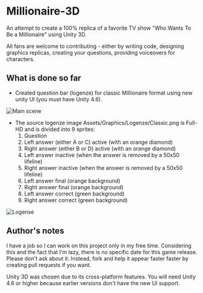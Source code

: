 Millionaire-3D
==============

An attempt to create a 100% replica of a favorite TV show "Who Wants To Be a Millionaire" using Unity 3D.

All fans are welcome to contributing - either by writing code, designing graphics replicas, creating your questions, providing voiceovers for characters. 


What is done so far
-------------------

* Created question bar (logenze) for classic Millionaire format using new unity UI (you must have Unity 4.6).

![Main scene](https://raw.githubusercontent.com/ua2004/Millionaire-3D/master/Extras/screen1.png)

* The source logenze image Assets/Graphics/Logenze/Classic.png is Full-HD and is divided into 9 sprites:
  1. Question
  2. Left answer (either A or C) active (with an orange diamond)
  3. Right answer (either B or D) active (with an orange diamond)
  4. Left answer inactive (when the answer is removed by a 50x50 lifeline)
  5. Right answer inactive (when the answer is removed by a 50x50 lifeline)
  6. Left answer final (orange background)
  7. Right answer final (orange background)
  8. Left answer correct (green background)
  9. Right answer correct (green background)

![Logense](https://raw.githubusercontent.com/ua2004/Millionaire-3D/master/Assets/Graphics/Logenze/Classic.png)


Author's notes
-------------------
I have a job so I can work on this project only in my free time. Considering this and the fact that I'm lazy, there is no specific date for this game release. Please don't ask about it. Instead, fork and help it appear faster faster by creating pull requests if you want.

Unity 3D was chosen due to its cross-platform features. You will need Unity 4.6 or higher because earlier versions don't have the new UI support.

